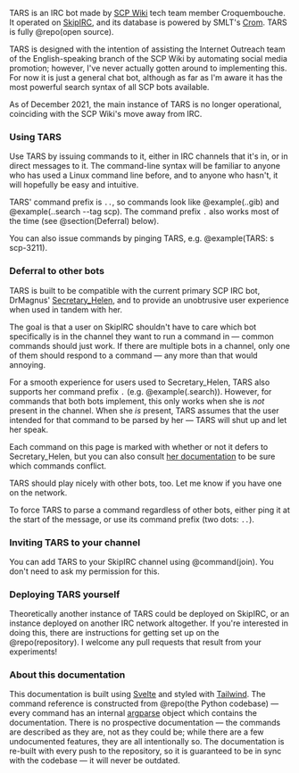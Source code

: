 TARS is an IRC bot made by [SCP Wiki](https://scp-wiki.wikidot.com/) tech
team member Croquembouche. It operated on
[SkipIRC](https://scp-wiki.wikidot.com/chat-guide), and its database is
powered by SMLT's [Crom](https://crom.avn.sh/). TARS is fully
@repo(open source).

TARS is designed with the intention of assisting the Internet Outreach team of
the English-speaking branch of the SCP Wiki by automating social media
promotion; however, I've never actually gotten around to implementing this. For
now it is just a general chat bot, although as far as I'm aware it has the most
powerful search syntax of all SCP bots available.

As of December 2021, the main instance of TARS is no longer operational,
coinciding with the SCP Wiki's move away from IRC.

### Using TARS

Use TARS by issuing commands to it, either in IRC channels that it's in, or in
direct messages to it. The command-line syntax will be familiar to anyone who
has used a Linux command line before, and to anyone who hasn't, it will
hopefully be easy and intuitive.

TARS' command prefix is `..`, so commands look like @example(..gib) and
@example(..search --tag scp). The command prefix `.` also works most of the time
(see @section(Deferral) below).

You can also issue commands by pinging TARS, e.g. @example(TARS: s scp-3211).

### Deferral to other bots

TARS is built to be compatible with the current primary SCP IRC bot, DrMagnus'
[Secretary_Helen](http://helenbot.wikidot.com/), and to provide an unobtrusive
user experience when used in tandem with her.

The goal is that a user on SkipIRC shouldn't have to care which bot
specifically is in the channel they want to run a command in &mdash; common
commands should just work. If there are multiple bots in a channel, only one
of them should respond to a command &mdash; any more than that would annoying.

For a smooth experience for users used to Secretary_Helen, TARS also supports
her command prefix `.` (e.g. @example(.search)). However, for commands that
both bots implement, this only works when she is _not_ present in the channel.
When she _is_ present, TARS assumes that the user intended for that command to
be parsed by her &mdash; TARS will shut up and let her speak.

Each command on this page is marked with whether or not it defers to
Secretary_Helen, but you can also consult [her
documentation](http://helenbot.wikidot.com/usage) to be sure which commands
conflict.

TARS should play nicely with other bots, too. Let me know if you have one on
the network.

To force TARS to parse a command regardless of other bots, either ping it at
the start of the message, or use its command prefix (two dots: `..`).

### Inviting TARS to your channel

You can add TARS to your SkipIRC channel using @command(join). You don't need
to ask my permission for this.

### Deploying TARS yourself

Theoretically another instance of TARS could be deployed on SkipIRC, or an
instance deployed on another IRC network altogether. If you're interested in
doing this, there are instructions for getting set up on the @repo(repository).
I welcome any pull requests that result from your experiments!

### About this documentation

This documentation is built using [Svelte](https://svelte.dev/) and styled with
[Tailwind](https://tailwindcss.com/). The command reference is constructed from
@repo(the Python codebase) &mdash; every command has an internal
[argparse](https://docs.python.org/library/argparse) object which contains the
documentation. There is no prospective documentation &mdash; the commands are
described as they are, not as they could be; while there are a few undocumented
features, they are all intentionally so. The documentation is re-built with
every push to the repository, so it is guaranteed to be in sync with the
codebase &mdash; it will never be outdated.
